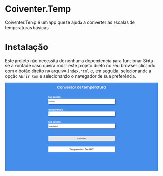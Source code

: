 # Coiventer.Temp

Coiventer.Temp é um app que te ajuda a converter as escalas de temperaturas basicas.

# Instalação

Este projeto não necessita de nenhuma dependencia para funcionar
Sinta-se a vontade caso queira rodar este projeto direto no seu browser clicando com o botão direito no arquivo `index.html` e, em seguida, selecionando a opção `Abrir Com` e selecionando o navegador de sua preferência.

  <img src="/assets/Conversor.png" alt="Imagem do site">

